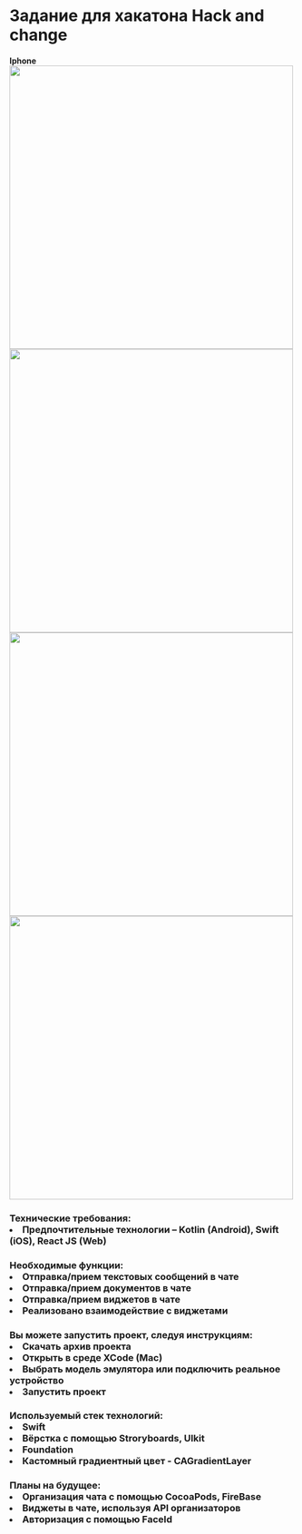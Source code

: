 <div>
<h1>Задание для хакатона Hack and change</>
 </div>
  <h4>Iphone</>
 <div>
 <img src="https://sun9-west.userapi.com/sun9-51/s/v1/ig2/BWdoIQaHyuX5v0YyRjgElADl5CqzOfqd1oB2-3wMZRJ-HsQgeCPTnXdBCd0T0aScfievLE4rlseVYi6n1ACU9Hmx.jpg?size=998x2160&quality=96&type=album" height="500" align="center"/>
<img src="https://sun9-west.userapi.com/sun9-50/s/v1/ig2/oNslnLYJ2K48A1daUMEoOL521ZuidVWiD1TIJe8m-7j5rDuIFvpvaljXclkypyVI8fSS1_Q4jFlP_alUlb-1pLPX.jpg?size=998x2160&quality=96&type=album" height="500" align="center"/>
<img src="https://sun9-east.userapi.com/sun9-59/s/v1/ig2/xAFIdINGANQfwVQXtbAvbGB0CyNpYPGBd-yjKyJE5JyGltdKAiPOvXavRVv_JjcRVnlISmeM10UGVDLnzBV0QD4q.jpg?size=998x2160&quality=96&type=album" height="500" align="center"/>
<img src="https://sun9-east.userapi.com/sun9-27/s/v1/ig2/1GvoZ5wda_sRWQzD-FLM86ZoxRJGlbhHnWH8S25FvkQrWCbd6MT-kA2Ai9dpF6gN7kSmNliKxp1hx8AfqI6p6zZX.jpg?size=998x2160&quality=96&type=album" height="500" align="center"/>
</div>

<h3>Технические требования:</>
<div>
<li>Предпочтительные технологии – Kotlin (Android),
Swift (iOS), React JS (Web)</>
</div>

<h3>Необходимые функции:</>
<div>
<li>Отправка/прием текстовых сообщений в чате</>
<li>Отправка/прием документов в чате</>
<li>Отправка/прием виджетов в чате</>
<li>Реализовано взаимодействие с виджетами</>
</div>

<h3>Вы можете запустить проект, следуя  инструкциям:</>
<div>
<li>Скачать архив проекта</>
<li>Открыть в среде XCode (Mac)</>
<li>Выбрать модель эмулятора или подключить реальное устройство</>
<li>Запустить проект</>
</div>

<h3>Используемый стек технологий:</>
<div>
<li>Swift</>
<li>Вёрстка с помощью Stroryboards, UIkit</>
<li>Foundation</>
<li>Кастомный градиентный цвет - CAGradientLayer</>
</div>

<h3>Планы на будущее:</>
<div>
<li>Организация чата с помощью CocoaPods, FireBase</>
<li>Виджеты в чате, используя API организаторов</>
<li>Авторизация с помощью FaceId</>
</div>
